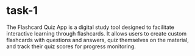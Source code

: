 # task-1
The Flashcard Quiz App is a digital study tool designed to facilitate interactive learning through flashcards. It allows users to create custom flashcards with questions and answers, quiz themselves on the material, and track their quiz scores for progress monitoring.
